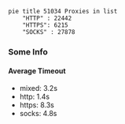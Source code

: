 
```mermaid
pie title 51034 Proxies in list
    "HTTP" : 22442
    "HTTPS": 6215
    "SOCKS" : 27878
```

### Some Info
#### Average Timeout

- mixed: 3.2s
- http: 1.4s
- https: 8.3s
- socks: 4.8s